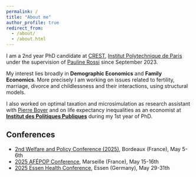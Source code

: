 ```yaml
---
permalink: /
title: "About me"
author_profile: true
redirect_from: 
  - /about/
  - /about.html
---
```


I am a 2nd year PhD candidate at [CREST](https://crest.science/),  [Institut Polytechnique de Paris](https://www.ip-paris.fr/en) under the supervision of [Pauline Rossi](https://sites.google.com/site/paulinerossimoulin/home) since September 2023.

My interest lies broadly in **Demographic Economics** and **Family Economics**. More precisely I am working on issues related to fertility, marriage, divorce and childlessness and their interactions, using structural models.

I also worked on optimal taxation and microsimulation as research assistant with [Pierre Boyer](https://pierrecboyer.com/) and on life expectancy inequalities as an economist at [**Institut des Politiques Publiques**](https://www.ipp.eu/) during my 1st year of PhD.

## Conferences

* [2nd Welfare and Policy Conference (2025)](https://wapsociety.org/event/wap2), Bordeaux (France), May 5-6th
* [2025 AFÉPOP Conference](https://afepop.fr/en/conference2025/), Marseille (France), May 15-16th
* [2025 Essen Health Conference](https://ehc-web.eu/), Essen (Germany), May 29-31th